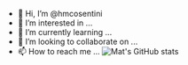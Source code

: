 - 👋 Hi, I’m @hmcosentini
- 👀 I’m interested in ...
- 🌱 I’m currently learning ...
- 💞️ I’m looking to collaborate on ...
- 📫 How to reach me ...
![Mat's GitHub stats](https://github-readme-stats.vercel.app/api?username=hmcosentini&count_private=true)
<!---
hmcosentini/hmcosentini is a ✨ special ✨ repository because its `README.md` (this file) appears on your GitHub profile.
You can click the Preview link to take a look at your changes.
--->
